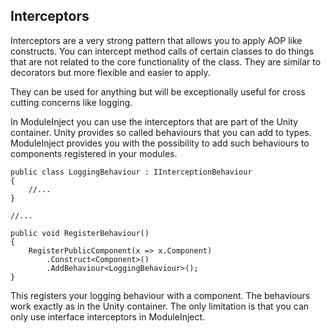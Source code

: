 ﻿Interceptors
------------

Interceptors are a very strong pattern that allows you to apply AOP like constructs. You can intercept method calls of 
certain classes to do things that are not related to the core functionality of the class. They are similar to decorators 
but more flexible and easier to apply.

They can be used for anything but will be exceptionally useful for cross cutting concerns like logging.

In ModuleInject you can use the interceptors that are part of the Unity container. Unity provides so called behaviours
that you can add to types. ModuleInject provides you with the possibility to add such behaviours to components
registered in your modules.

    public class LoggingBehaviour : IInterceptionBehaviour 
    {
        //...
    }

    //...

    public void RegisterBehaviour()
    {
        RegisterPublicComponent(x => x.Component)
            .Construct<Component>()
            .AddBehaviour<LoggingBehaviour>();
    }

This registers your logging behaviour with a component. The behaviours work exactly as in the Unity container. The only
limitation is that you can only use interface interceptors in ModuleInject.